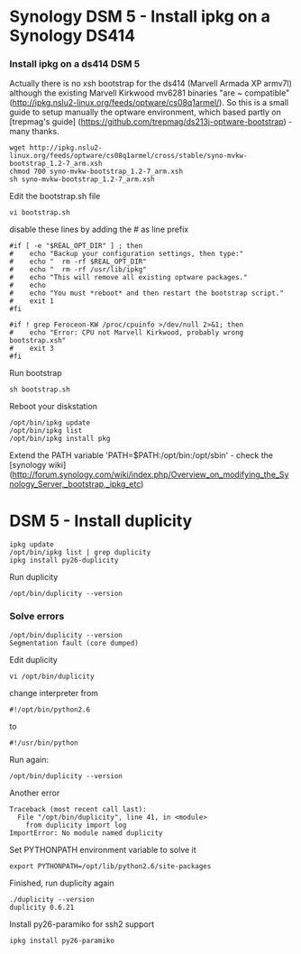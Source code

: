 # Synology DSM 5 - Install ipkg on a Synology DS414


### Install ipkg on a ds414 DSM 5

Actually there is no xsh bootstrap for the ds414 (Marvell Armada XP armv7l) although the existing Marvell Kirkwood mv6281 binaries "are ~ compatible" (http://ipkg.nslu2-linux.org/feeds/optware/cs08q1armel/). So this is a small guide to setup manually the optware environment, which based partly on [trepmag's guide]  (https://github.com/trepmag/ds213j-optware-bootstrap) - many thanks.


```
wget http://ipkg.nslu2-linux.org/feeds/optware/cs08q1armel/cross/stable/syno-mvkw-bootstrap_1.2-7_arm.xsh
chmod 700 syno-mvkw-bootstrap_1.2-7_arm.xsh
sh syno-mvkw-bootstrap_1.2-7_arm.xsh
```
Edit the bootstrap.sh file
```
vi bootstrap.sh
```
disable these lines by adding the # as line prefix
```
#if [ -e "$REAL_OPT_DIR" ] ; then
#    echo "Backup your configuration settings, then type:"
#    echo "  rm -rf $REAL_OPT_DIR"
#    echo "  rm -rf /usr/lib/ipkg"
#    echo "This will remove all existing optware packages."
#    echo
#    echo "You must *reboot* and then restart the bootstrap script."
#    exit 1
#fi

#if ! grep Feroceon-KW /proc/cpuinfo >/dev/null 2>&1; then
#    echo "Error: CPU not Marvell Kirkwood, probably wrong bootstrap.xsh"
#    exit 3
#fi
```

Run bootstrap
```
sh bootstrap.sh
```

Reboot your diskstation

```
/opt/bin/ipkg update
/opt/bin/ipkg list
/opt/bin/ipkg install pkg
```

Extend the PATH variable 'PATH=$PATH:/opt/bin:/opt/sbin' - check the [synology wiki] (http://forum.synology.com/wiki/index.php/Overview_on_modifying_the_Synology_Server,_bootstrap,_ipkg_etc)


# DSM 5 - Install duplicity


```
ipkg update
/opt/bin/ipkg list | grep duplicity
ipkg install py26-duplicity
```


Run duplicity
```
/opt/bin/duplicity --version
```

### Solve errors


```
/opt/bin/duplicity --version
Segmentation fault (core dumped)
```

Edit duplicity
```
vi /opt/bin/duplicity
```

change interpreter from 
```
#!/opt/bin/python2.6
```
to 
```
#!/usr/bin/python
```

Run again:

```
/opt/bin/duplicity --version
```

Another error

```
Traceback (most recent call last):
  File "/opt/bin/duplicity", line 41, in <module>
    from duplicity import log
ImportError: No module named duplicity
```


Set PYTHONPATH environment variable to solve it

```
export PYTHONPATH=/opt/lib/python2.6/site-packages 
```

Finished, run duplicity again

```
./duplicity --version
duplicity 0.6.21
```

Install py26-paramiko for ssh2 support
```
ipkg install py26-paramiko
```


